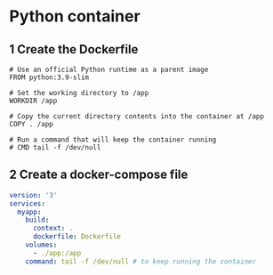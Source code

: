 # Python container

## 1 Create the Dockerfile

```
# Use an official Python runtime as a parent image
FROM python:3.9-slim

# Set the working directory to /app
WORKDIR /app

# Copy the current directory contents into the container at /app
COPY . /app

# Run a command that will keep the container running
# CMD tail -f /dev/null
```

## 2 Create a docker-compose file
```yml
version: '3'
services:
  myapp:
    build:
      context: .
      dockerfile: Dockerfile
    volumes:
      - ./app:/app
    command: tail -f /dev/null # to keep running the container
```
